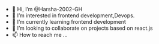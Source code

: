 - 👋 Hi, I’m @Harsha-2002-GH
- 👀 I’m interested in frontend development,Devops.
- 🌱 I’m currently learning frontend development
- 💞️ I’m looking to collaborate on projects based on react.js
- 📫 How to reach me ...

<!---
Harsha-2002-GH/Harsha-2002-GH is a ✨ special ✨ repository because its `README.md` (this file) appears on your GitHub profile.
You can click the Preview link to take a look at your changes.
--->
